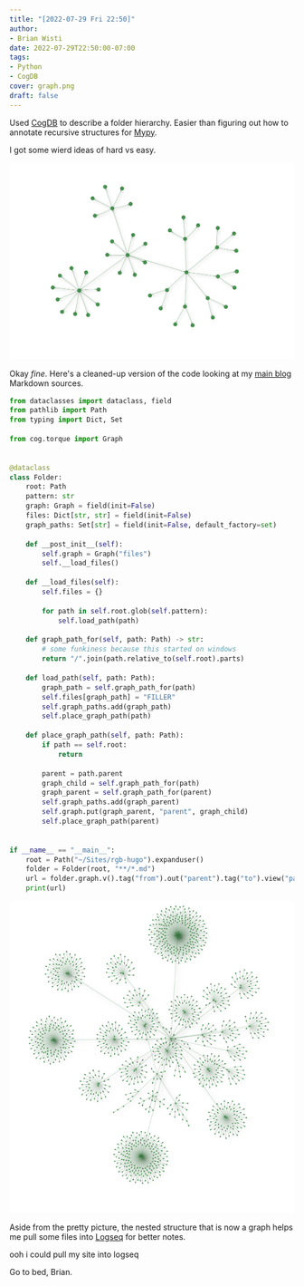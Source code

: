 ```yaml
---
title: "[2022-07-29 Fri 22:50]"
author:
- Brian Wisti
date: 2022-07-29T22:50:00-07:00
tags:
- Python
- CogDB
cover: graph.png
draft: false
---
```


Used [CogDB][cogdb] to describe a folder hierarchy. Easier than figuring out
how to annotate recursive structures for [Mypy][mypy].

I got some wierd ideas of hard vs easy.

![unlabeled graph diagram](graph.png "No labels or code because it's work(ish)")

[cogdb]: https://cogdb.io
[mypy]: http://mypy-lang.org

<!--more-->

Okay *fine*. Here's a cleaned-up version of the code looking at my [main
blog][rgb] Markdown sources.

[rgb]: https://randomgeekery.org

```python
from dataclasses import dataclass, field
from pathlib import Path
from typing import Dict, Set

from cog.torque import Graph


@dataclass
class Folder:
    root: Path
    pattern: str
    graph: Graph = field(init=False)
    files: Dict[str, str] = field(init=False)
    graph_paths: Set[str] = field(init=False, default_factory=set)

    def __post_init__(self):
        self.graph = Graph("files")
        self.__load_files()

    def __load_files(self):
        self.files = {}

        for path in self.root.glob(self.pattern):
            self.load_path(path)

    def graph_path_for(self, path: Path) -> str:
        # some funkiness because this started on windows
        return "/".join(path.relative_to(self.root).parts)

    def load_path(self, path: Path):
        graph_path = self.graph_path_for(path)
        self.files[graph_path] = "FILLER"
        self.graph_paths.add(graph_path)
        self.place_graph_path(path)

    def place_graph_path(self, path: Path):
        if path == self.root:
            return

        parent = path.parent
        graph_child = self.graph_path_for(path)
        graph_parent = self.graph_path_for(parent)
        self.graph_paths.add(graph_parent)
        self.graph.put(graph_parent, "parent", graph_child)
        self.place_graph_path(parent)


if __name__ == "__main__":
    root = Path("~/Sites/rgb-hugo").expanduser()
    folder = Folder(root, "**/*.md")
    url = folder.graph.v().tag("from").out("parent").tag("to").view("parent").url
    print(url)
```

![unlabeled graph diagram with many vertices](rgb-hugo.png "That image took a lot longer to render")

Aside from the pretty picture, the nested structure that is now a graph helps
me pull some files into [Logseq][logseq] for better notes.

ooh i could pull my site into logseq

Go to bed, Brian.

[logseq]: https://logseq.com
